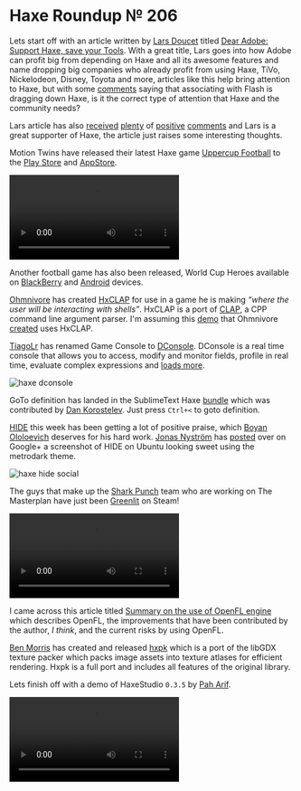 [_template]: roundup.html
[“”]: a ""
# Haxe Roundup № 206

Lets start off with an article written by [Lars Doucet][tw1] titled
[Dear Adobe: Support Haxe, save your Tools][a1]. With a great title, Lars goes into
how Adobe can profit big from depending on Haxe and all its awesome features and
name dropping big companies who already profit from using Haxe, TiVo, Nickelodeon, 
Disney, Toyota and more, articles like this help bring attention to Haxe, but 
with some [comments][l1] saying that associating with Flash is dragging down Haxe,
is it the correct type of attention that Haxe and the community needs?

Lars article has also [received][l2] [plenty][l5] of [positive][l6] [comments][l10]
and Lars is a great supporter of Haxe, the article just raises some interesting
thoughts.

Motion Twins have released their latest Haxe game [Uppercup Football][l7] to the
[Play Store][l3] and [AppStore][l4].

![haxe uppercup](/img/206/uppercup.mp4 "UpperCup Football by Motion Twin")

Another football game has also been released, World Cup Heroes available on
[BlackBerry][l8] and [Android][l9] devices.

[Ohmnivore][tw2] has created [HxCLAP] for use in a game he is making _“where the user
will be interacting with shells”_. HxCLAP is a port of [CLAP], a CPP command line
argument parser. I'm assuming this [demo][l11] that Ohmnivore [created][l12] uses 
HxCLAP.

[TiagoLr][tw3] has renamed Game Console to [DConsole]. DConsole is a real time console
that allows you to access, modify and monitor fields, profile in real time, evaluate
complex expressions and [loads more].

![haxe dconsole](/img/206/dconsole.jpg "DConsole GC Profiler")

GoTo definition has landed in the SublimeText Haxe [bundle][l13] which was contributed
by [Dan Korostelev][gh1]. Just press `Ctrl+<` to goto definition.

[HIDE] this week has been getting a lot of positive praise, which
[Boyan Ololoevich][tw4] deserves for his hard work. [Jonas Nyström][g1] has 
[posted][l14] over on Google+ a screenshot of HIDE on Ubuntu looking sweet using
the metrodark theme.

![haxe hide social](/img/206/hide.png "HIDE on Ubuntu with the metrodark and mbo themes")

The guys that make up the [Shark Punch][tw7] team who are working on The Masterplan have
just been [Greenlit][l16] on Steam!

![haxe masterplan](/img/206/masterplan.mp4 "The Masterplan")

I came across this article titled [Summary on the use of OpenFL engine][l15] which
describes OpenFL, the improvements that have been contributed by the author, _I think_,
and the current risks by using OpenFL.

[Ben Morris][tw5] has created and released [hxpk] which is a port of the libGDX
texture packer which packs image assets into texture atlases for efficient
rendering. Hxpk is a full port and includes all features of the original library.

Lets finish off with a demo of HaxeStudio `0.3.5` by [Pah Arif][tw6].

![haxe haxestudio](/img/206/haxestudio.mp4 "HaxeStudio 0.3.5 Demo")

[tw1]: https://twitter.com/larsiusprime "@larsiusprime"
[tw2]: https://twitter.com/Ohmnivorus "@Ohmnivorus"
[tw3]: https://twitter.com/prog4mr "@prog4mr"
[tw4]: https://twitter.com/As3Boyan "@As3Boyan"
[tw5]: https://twitter.com/monsterfacegame "@monsterfacegame"
[tw6]: https://twitter.com/misterpah "@misterpah"
[tw7]: https://twitter.com/SharkPunchHQ "@SharkPunchHQ"
	
[g1]: https://plus.google.com/u/0/100705622302444765857 "Jonas Nyström on Google+"
	
[gh1]: https://github.com/nadako "@nadako"
	
[a1]: http://www.fortressofdoors.com/dear-adobe-support-haxe-save-your-tools/ "Dear Adobe: Support Haxe, save your Tools"

[hxclap]: https://github.com/Ohmnivore/HxCLAP "HxCLAP on GitHub"
[clap]: http://www.cs.bgu.ac.il/~cgproj/CLAP/ "C++ argument parser"
[dconsole]: https://github.com/ProG4mr/dconsole/ "DConsole on GitHub"
[loads more]: https://github.com/ProG4mr/dconsole/#readme "DConsole README on GitHub"
[hide]: https://github.com/as3boyan/HIDE "HIDE on GitHub"
[hxpk]: https://github.com/bendmorris/hxpk "hxpk on GitHub"
	
[l1]: https://plus.google.com/u/0/+JohnHattan/posts/gtrAzfSiJx2
[l2]: http://www.fortressofdoors.com/dear-adobe-support-haxe-save-your-tools/#discourse-comments
[l3]: https://play.google.com/store/apps/details?id=air.com.motiontwin.UppercupFootball "UpperCup Football on the Play Store"
[l4]: https://itunes.apple.com/en/app/id881006708?mt=8 "UpperCup Football on the App Store"
[l5]: http://www.reddit.com/r/webdev/comments/28z2pk/dear_adobe_support_haxe_save_your_tools/ "Dear Adobe on Reddit/webdev"
[l6]: http://www.reddit.com/r/gamedev/comments/292ffq/dear_adobe_support_haxe_save_your_tools/ "Dear Adobe on Reddit/gamedev"
[l7]: http://uppercup-football.com/en "UpperCup Football"
[l8]: https://appworld.blackberry.com/webstore/content/57730889/?countrycode=GB&lang=en "World Cup Heroes on the BlackBerry Store"
[l9]: https://play.google.com/store/apps/details?id=ar.com.ilmare.WorldCupHeroes "World Cup Heroes on the Play Store"
[l10]: http://www.gamasutra.com/blogs/LarsDoucet/20140624/219674/#comments "Dear Adobe on Gamasutra"
[l11]: http://ohmnivore.elementfx.com/wp-content/uploads/2014/06/FlxShell2.swf "Haxe Linux System Demo"
[l12]: https://twitter.com/Ohmnivorus/status/481902872356200448
[l13]: https://github.com/clemos/haxe-sublime-bundle#shortcuts "SublimeText Haxe Bundle on GitHub"
[l14]: https://plus.google.com/u/0/100705622302444765857/posts/MgpQAvRx7Ba "HIDE Praise!"
[l15]: http://www.programering.com/a/MjN3EDNwATk.html "Summary on the use of OpenFL engine"
[l16]: http://steamcommunity.com/sharedfiles/filedetails/?id=270375424 "The Masterplan has been Greenlit!"